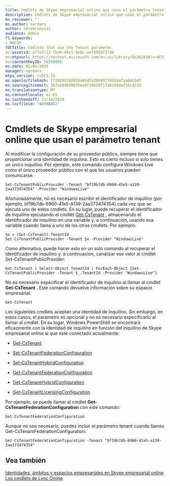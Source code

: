 ```yaml
---
title: Cmdlets de Skype empresarial online que usan el parámetro tenant
description: Cmdlets de Skype empresarial online que usan el parámetro tenant.
ms.reviewer: ''
ms.author: serdars
author: serdarsoysal
audience: Admin
f1.keywords:
- NOCSH
TOCTitle: Cmdlets that use the Tenant parameter
ms:assetid: e7fe7c12-fbe0-49c1-9e8c-eef6958f27d0
ms:mtpsurl: https://technet.microsoft.com/en-us/library/Dn362850(v=OCS.15)
ms:contentKeyID: 56558865
ms.date: 05/04/2015
manager: serdars
mtps_version: v=OCS.15
ms.openlocfilehash: ff2b8053dd855a854fa26699770d3dafaa0dcbd7
ms.sourcegitcommit: 36fee89bb887bea4f18b19f17a8c69daf5bc423d
ms.translationtype: MT
ms.contentlocale: es-ES
ms.lasthandoff: 11/24/2020
ms.locfileid: "49398412"
---
```

# <a name="cmdlets-in-skype-for-business-online-that-use-the-tenant-parameter"></a>Cmdlets de Skype empresarial online que usan el parámetro tenant

 


Al modificar la configuración de su proveedor público, siempre tiene que proporcionar una identidad de inquilino. Esto es cierto incluso si solo tienes un único inquilino. Por ejemplo, este comando configura Windows Live como el único proveedor público con el que los usuarios pueden comunicarse:

    Set-CsTenantPublicProvider -Tenant "bf19b7db-6960-41e5-a139-2aa373474354" -Provider "WindowsLive"

Afortunadamente, no es necesario escribir el identificador de inquilino (por ejemplo, bf19b7db-6960-41e5-A139-2aa373474354) cada vez que se ejecuta uno de estos cmdlets. En su lugar, puede recuperar el identificador de inquilino ejecutando el cmdlet [Get-CsTenant](https://technet.microsoft.com/library/jj994044\(v=ocs.15\)) , almacenando el identificador de inquilino en una variable y, a continuación, usando esa variable cuando llama a uno de los otros cmdlets. Por ejemplo:

    $x = (Get-CsTenant).TenantId
    Set-CsTenantPublicProvider -Tenant $x -Provider "WindowsLive"

Como alternativa, puede hacer esto en un solo comando al recuperar el identificador de inquilino y, a continuación, canalizar ese valor al cmdlet Set-CsTenantPublicProvider:

    Get-CsTenant | Select-Object TenantId | ForEach-Object {Set-CsTenantPublicProvider -Tenant $_.TenantId -Provider "WindowsLive"}

No es necesario especificar el identificador de inquilino al llamar al cmdlet **Get-CsTenant** . Este comando devuelve información sobre su espacio empresarial:

    Get-CsTenant

Los siguientes cmdlets aceptan una identidad de inquilino. Sin embargo, en estos casos, el parámetro es opcional y no es necesario especificarlo al llamar al cmdlet. En su lugar, Windows PowerShell se encontrará eficazmente con la identidad de inquilino en función del inquilino de Skype empresarial online al que esté conectado actualmente:

  - [Get-CsTenant](https://technet.microsoft.com/library/jj994044\(v=ocs.15\))

  - [Set-CsTenantFederationConfiguration](https://technet.microsoft.com/library/jj994080\(v=ocs.15\))

  - [Set-CsTenantHybridConfiguration](https://technet.microsoft.com/library/jj994046\(v=ocs.15\))

  - [Get-CsTenantFederationConfiguration](https://technet.microsoft.com/library/jj994072\(v=ocs.15\))

  - [Get-CsTenantHybridConfiguration](https://technet.microsoft.com/library/jj994034\(v=ocs.15\))

  - [Get-CsTenantLicensingConfiguration](https://technet.microsoft.com/library/dn362770\(v=ocs.15\))

Por ejemplo, se puede llamar al cmdlet **Get-CsTenantFederationConfiguration** con este comando:

    Get-CsTenantFederationConfiguration

Aunque no sea necesario, puedes incluir el parámetro tenant cuando llames Get-CsTenantFederationConfiguration:

    Get-CsTenantFederationConfiguration -Tenant "bf19b7db-6960-41e5-a139-2aa373474354"

## <a name="see-also"></a>Vea también


[Identidades, ámbitos y espacios empresariales en Skype empresarial online](identities-scopes-and-tenants-in-skype-for-business-online.md)  
[Los cmdlets de Lync Online](https://technet.microsoft.com/library/dn362817\(v=ocs.15\))

